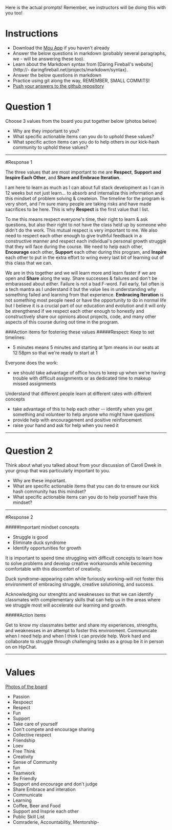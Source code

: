 Here is the actual prompts! Remember, we instructors will be doing this with you too!

# Instructions
- Download the [Mou App](http://mouapp.com/) if you haven't already
- Answer the below questions in markdown (probably several paragraphs, we - will be answering these too).
- Learn about the Markdown syntax from [Daring Fireball's website](http://- daringfireball.net/projects/markdown/syntax).
- Answer the below questions in markdown
- Practice using git along the way, REMEMBER, SMALL COMMITS!
- [Push your answers to the github repository](https://docs.google.com/spreadsheet/ccc?key=0AggpMwEqzvVzdGs2eThHNmhidnJUVkc4NWhVczQ0Wmc#gid=4)

# Question 1

Choose 3 values from the board you put together below (photos below)

- Why are they important to you?
- What specific actionable items can you do to uphold these values?
- What specific action items can you do to help others in our kick-hash community to uphold these values?

---
#Response 1

The three values that are most important to me are __Respect__,  __Support and Inspire Each Other__, and __Share and Embrace Iteration__.

I am here to learn as much as I can about full stack development as I can in 12 weeks but not just learn… to absorb and internalize this information and this mindset of problem solving & createion.  The timeline for the program is  very short, and I'm sure many people are taking risks and have made sacrifices to be here.  This is why __Respect__ is the first value that I list.

To me this means respect everyone's time, their right to learn & ask questions, but also their right to not have the class held up by someone who didn't do the work.  This mutual respect is very important to me.  We also need to respect each other enough to give truthful feedback in a constructive manner and respect each individual's personal growth struggle that they will face during the course.  We need to help each other, __Encourage__ each other, __Support__ each other during this program, and __Inspire__ each other to put in the extra effort to wring every last bit of learning out of this class that we can.

We are in this together and we will learn more and learn faster if we are open and __Share__ along the way.  Share successes & failures and don't be embarassed about either.  Failure is not a bad F-word.  Fail early, fail often is a tech mantra as I understand it but the value lies in understanding why something failed and learning from that experience.  __Embracing Iteration__ is not something most people need or have the opportunity to do in normal life but I believe it is a crucial part of our education and evolution and it will only be strengthened if we respect each other enough to honestly and constructively share our opinions about projects, code, and many other aspects of this course during out time in the program.


###Action items for fostering these values
#####Respect:
Keep to set timelines:

- 5 minutes means 5 minutes and starting at 1pm means in our seats at 12:58pm so that we're ready to start at 1

Everyone does the work:

- we should take advantage of office hours to keep up when we're having trouble with difficult assignments or as dedicated time to makeup missed assignments

Understand that different people learn at different rates with different concepts

- take advantage of this to help each other -- identify when you get something and volunteer to help anyone who might have questions
- provide help with encouragement and positive reinforcement
- raise your hand and ask for help when you need it



---
# Question 2

Think about what you talked about from your discussion of Caroll Dwek in your group that was particularly important to you.

- Why are these important.
- What are specific actionable items that you can do to ensure our kick hash community has this mindset?
- What specific actionable items can you do to help yourself have this mindset?

---
#Response 2

#####Important mindset concepts

- Struggle is good
- Eliminate duck syndrome
- Identify opportunities for growth

It is important to spend time struggling with difficult concepts to learn how to solve problems and develop creative workarounds while becoming comfortable with this discomfort of creativity.

Duck syndrome–appearing calm while furiously working–will not foster this environment of embracing struggle, creative solutioning, and success.

Acknowledging our strenghts and weaknesses so that we can identify classmates with complementary skills that can help us in the areas where we struggle most will accelerate our learning and growth.

#####Action items

Get to know my classmates better and share my experiences, strengths, and weaknesses in an attempt to foster this environment.  Communicate when I need help and when I think I can provide help.  Work hard and collaborate to struggle through challenging tasks as a group be it in person on on HipChat.


---
# Values
[Photos of the board](http://imgur.com/a/kE2SL)
- Passion
- Respoect
- Respect
- Fun
- Support
- Take care of yourself
- Don't compete and encourage sharing
- Collective respect
- Friendship
- Loev
- Free Think
- Creativity
- Sense of Community
- fun
- Teamwork
- Be Friendly
- Support and encourage and don't judge
- Share Embrace and interation
- Communicate
- Learning
- Coffee, Beer and Food
- Support and Insprie each other
- Public Skill List
- Comraderie, Accountabiltiy, Mentorship-